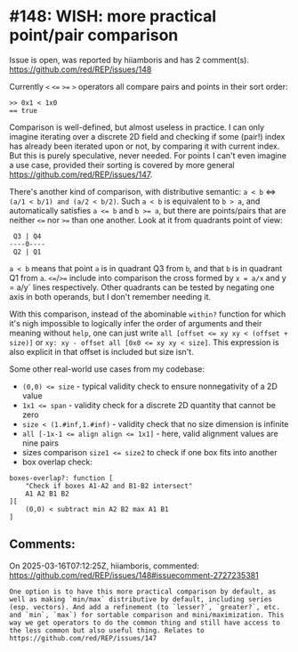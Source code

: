 
#148: WISH: more practical point/pair comparison
================================================================================
Issue is open, was reported by hiiamboris and has 2 comment(s).
<https://github.com/red/REP/issues/148>

Currently `<` `<=` `>=` `>` operators all compare pairs and points in their sort order:
```
>> 0x1 < 1x0
== true
```
Comparison is well-defined, but almost useless in practice. I can only imagine iterating over a discrete 2D field and checking if some (pair!) index has already been iterated upon or not, by comparing it with current index. But this is purely speculative, never needed. For points I can't even imagine a use case, provided their sorting is covered by more general https://github.com/red/REP/issues/147.

There's another kind of comparison, with distributive semantic: `a < b` <=> `(a/1 < b/1) and (a/2 < b/2)`.
Such `a < b` is equivalent to `b > a`, and automatically satisfies `a <= b` and `b >= a`, but there are points/pairs that are neither `<=` nor `>=`  than one another. Look at it from quadrants point of view:
```
 Q3 | Q4
----0----
 Q2 | Q1
```
`a < b` means that point `a` is in quadrant Q3 from `b`, and that `b` is in quadrant Q1 from `a`.
`<=`/`>=` include into comparison the cross formed by `x = a/x` and y = a/y` lines respectively.
Other quadrants can be tested by negating one axis in both operands, but I don't remember needing it.

With this comparison, instead of the abominable `within?` function for which it's nigh impossible to logically infer the order of arguments and their meaning without `help`, one can just write `all [offset <= xy xy < (offset + size)]` or `xy: xy - offset all [0x0 <= xy xy < size]`. This expression is also explicit in that offset is included but size isn't.

Some other real-world use cases from my codebase:
- `(0,0) <= size` - typical validity check to ensure nonnegativity of a 2D value
- `1x1 <= span` - validity check for a discrete 2D quantity that cannot be zero
- `size < (1.#inf,1.#inf)` - validity check that no size dimension is infinite
- `all [-1x-1 <= align align <= 1x1]` - here, valid alignment values are nine pairs
- sizes comparison `size1 <= size2` to check if one box fits into another
- box overlap check:
```
boxes-overlap?: function [
    "Check if boxes A1-A2 and B1-B2 intersect"
    A1 A2 B1 B2
][
    (0,0) < subtract min A2 B2 max A1 B1
]
```




Comments:
--------------------------------------------------------------------------------

On 2025-03-16T07:12:25Z, hiiamboris, commented:
<https://github.com/red/REP/issues/148#issuecomment-2727235381>

    One option is to have this more practical comparison by default, as well as making `min/max` distributive by default, including series (esp. vectors). And add a refinement (to `lesser?`, `greater?`, etc. and `min`, `max`) for sortable comparison and mini/maximization. This way we get operators to do the common thing and still have access to the less common but also useful thing. Relates to https://github.com/red/REP/issues/147

